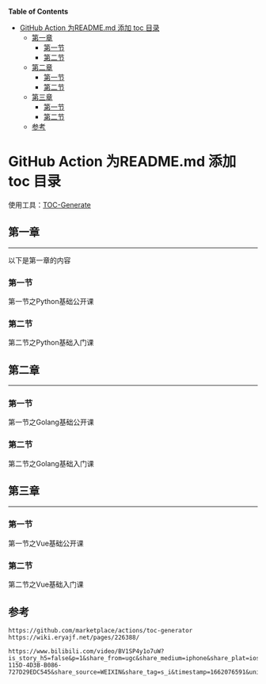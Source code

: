 <!-- START doctoc generated TOC please keep comment here to allow auto update -->
<!-- DON'T EDIT THIS SECTION, INSTEAD RE-RUN doctoc TO UPDATE -->
**Table of Contents**

- [GitHub Action 为README.md 添加 toc 目录](#github-action-%E4%B8%BAreadmemd-%E6%B7%BB%E5%8A%A0-toc-%E7%9B%AE%E5%BD%95)
  - [第一章](#%E7%AC%AC%E4%B8%80%E7%AB%A0)
    - [第一节](#%E7%AC%AC%E4%B8%80%E8%8A%82)
    - [第二节](#%E7%AC%AC%E4%BA%8C%E8%8A%82)
  - [第二章](#%E7%AC%AC%E4%BA%8C%E7%AB%A0)
    - [第一节](#%E7%AC%AC%E4%B8%80%E8%8A%82-1)
    - [第二节](#%E7%AC%AC%E4%BA%8C%E8%8A%82-1)
  - [第三章](#%E7%AC%AC%E4%B8%89%E7%AB%A0)
    - [第一节](#%E7%AC%AC%E4%B8%80%E8%8A%82-2)
    - [第二节](#%E7%AC%AC%E4%BA%8C%E8%8A%82-2)
  - [参考](#%E5%8F%82%E8%80%83)

<!-- END doctoc generated TOC please keep comment here to allow auto update -->

# GitHub Action 为README.md 添加 toc 目录

使用工具：[TOC-Generate](https://github.com/marketplace/actions/toc-generator)

## 第一章
---
以下是第一章的内容

### 第一节
第一节之Python基础公开课

### 第二节
第二节之Python基础入门课

## 第二章
---
### 第一节 
第一节之Golang基础公开课

### 第二节
第二节之Golang基础入门课

## 第三章
---
### 第一节 
第一节之Vue基础公开课

### 第二节
第二节之Vue基础入门课


## 参考
```
https://github.com/marketplace/actions/toc-generator
https://wiki.eryajf.net/pages/226388/

https://www.bilibili.com/video/BV1SP4y1o7uW?is_story_h5=false&p=1&share_from=ugc&share_medium=iphone&share_plat=ios&share_session_id=9560CF6B-115D-4D3B-B086-727D29EDC545&share_source=WEIXIN&share_tag=s_i&timestamp=1662076591&unique_k=ZpTQ2Ge&vd_source=fc980b99d6fd4fe1183eb41510b736cb
```
